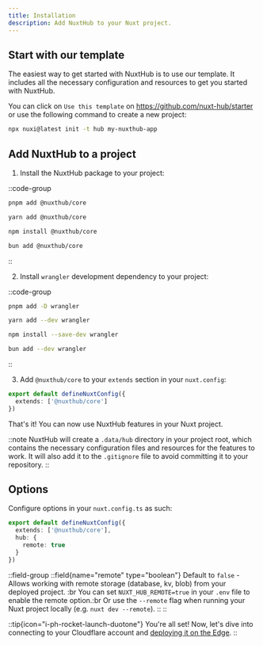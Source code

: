 ```yaml
---
title: Installation
description: Add NuxtHub to your Nuxt project.
---
```


## Start with our template

The easiest way to get started with NuxtHub is to use our template. It includes all the necessary configuration and resources to get you started with NuxtHub.

You can click on `Use this template` on https://github.com/nuxt-hub/starter or use the following command to create a new project:

```bash [Terminal]
npx nuxi@latest init -t hub my-nuxthub-app
```

## Add NuxtHub to a project

1. Install the NuxtHub package to your project:

::code-group

```bash [pnpm]
pnpm add @nuxthub/core
```

```bash [yarn]
yarn add @nuxthub/core
```

```bash [npm]
npm install @nuxthub/core
```

```bash [bun]
bun add @nuxthub/core
```

::

2. Install `wrangler` development dependency to your project:

::code-group

```bash [pnpm]
pnpm add -D wrangler
```

```bash [yarn]
yarn add --dev wrangler
```

```bash [npm]
npm install --save-dev wrangler
```

```bash [bun]
bun add --dev wrangler
```

::

3. Add `@nuxthub/core` to your `extends` section in your `nuxt.config`:

```ts [nuxt.config.ts]
export default defineNuxtConfig({
  extends: ['@nuxthub/core']
})
```

That's it! You can now use NuxtHub features in your Nuxt project.

::note
NuxtHub will create a `.data/hub` directory in your project root, which contains the necessary configuration files and resources for the features to work. It will also add it to the `.gitignore` file to avoid committing it to your repository.
::

## Options

Configure options in your `nuxt.config.ts` as such:

```ts [nuxt.config.ts]
export default defineNuxtConfig({
  extends: ['@nuxthub/core'],
  hub: {
    remote: true
  }
})
```

::field-group
  ::field{name="remote" type="boolean"}
    Default to `false` - Allows working with remote storage (database, kv, blob) from your deployed project. :br
    You can set `NUXT_HUB_REMOTE=true` in your `.env` file to enable the remote option.:br
    Or use the `--remote` flag when running your Nuxt project locally (e.g. `nuxt dev --remote`).
  ::
::

::tip{icon="i-ph-rocket-launch-duotone"}
You're all set! Now, let's dive into connecting to your Cloudflare account and [deploying it on the Edge](/docs/getting-started/deploy).
::
